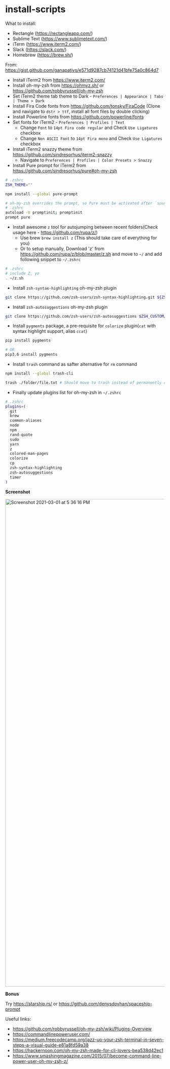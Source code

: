 # install-scripts

What to install:

* Rectangle (https://rectangleapp.com/)
* Sublime Text (https://www.sublimetext.com/)
* iTerm (https://www.iterm2.com/)
* Slack (https://slack.com/)
* Homebrew (https://brew.sh/)


From: https://gist.github.com/ganapativs/e571d9287cb74121d41bfe75a0c864d7

- Install iTerm2 from https://www.iterm2.com/
- Install oh-my-zsh from https://ohmyz.sh/ or https://github.com/robbyrussell/oh-my-zsh
- Set iTerm2 theme tab theme to Dark - `Preferences | Appearance | Tabs | Theme > Dark`
- Install Fira Code fonts from https://github.com/tonsky/FiraCode (Clone and navigate to `dstr > ttf`, install all font files by double clicking)
- Install Powerline fonts from https://github.com/powerline/fonts
- Set fonts for iTerm2 - `Preferences | Profiles | Text`
     - Change `Font` to `14pt Fira code regular` and Check `Use Ligatures` checkbox
     - Change `Non ASCII Font` to `14pt Fira mono` and Check `Use Ligatures` checkbox
- Install iTerm2 snazzy theme from https://github.com/sindresorhus/iterm2-snazzy
     - Navigate to `Preferences | Profiles | Color Presets > Snazzy`
- Install Pure prompt for iTerm2 from https://github.com/sindresorhus/pure#oh-my-zsh
```sh
# .zshrc
ZSH_THEME=""

npm install --global pure-prompt

# oh-my-zsh overrides the prompt, so Pure must be activated after `source $ZSH/oh-my-zsh.sh`
# .zshrc
autoload -U promptinit; promptinit
prompt pure
```
- Install awesome `z` tool for autojumping between recent folders(Check usage here - https://github.com/rupa/z/)
     - Use brew `brew install z` (This should take care of everything for you)
     - Or to setup manually, Download 'z' from https://github.com/rupa/z/blob/master/z.sh and move to `~/` and add following snippet to `~/.zshrc`
```sh
# .zshrc
# include Z, yo
. ~/z.sh
```
- Install `zsh-syntax-highlighting` oh-my-zsh plugin
```sh
git clone https://github.com/zsh-users/zsh-syntax-highlighting.git ${ZSH_CUSTOM:-~/.oh-my-zsh/custom}/plugins/zsh-syntax-highlighting
```
- Install `zsh-autosuggestions` oh-my-zsh plugin
```sh
git clone https://github.com/zsh-users/zsh-autosuggestions $ZSH_CUSTOM/plugins/zsh-autosuggestions
```
- Install `pygments` package, a pre-requisite for `colorize` plugin(`cat` with syntax highlight support, alias `ccat`)
```sh
pip install pygments

# OR
pip3.6 install pygments
```
- Install `trash` command as safter alternative for `rm` command
```sh
npm install --global trash-cli

trash ./folder/file.txt # Should move to trash instead of permanently deleting it
```
- Finally update plugins list for oh-my-zsh in `~/.zshrc`
```sh
# .zshrc
plugins=(
  git
  brew
  common-aliases
  node
  npm
  rand-quote
  sudo
  yarn
  z
  colored-man-pages
  colorize
  cp
  zsh-syntax-highlighting
  zsh-autosuggestions
  timer
)
```

**Screenshot**

<img width="1536" alt="Screenshot 2021-03-01 at 5 36 16 PM" src="https://user-images.githubusercontent.com/4010960/109494977-a2dc9880-7ab4-11eb-884c-960890c381eb.png">

**Bonus**

Try https://starship.rs/ or https://github.com/denysdovhan/spaceship-prompt

Useful links:
- https://github.com/robbyrussell/oh-my-zsh/wiki/Plugins-Overview
- https://commandlinepoweruser.com/
- https://medium.freecodecamp.org/jazz-up-your-zsh-terminal-in-seven-steps-a-visual-guide-e81a8fd59a38
- https://hackernoon.com/oh-my-zsh-made-for-cli-lovers-bea538d42ec1
- https://www.smashingmagazine.com/2015/07/become-command-line-power-user-oh-my-zsh-z/
